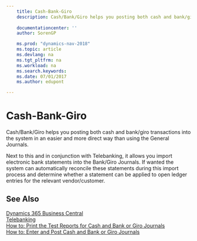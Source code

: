 ```yaml
---
    title: Cash-Bank-Giro 
    description: Cash/Bank/Giro helps you posting both cash and bank/giro transactions into the system in an easier and more direct way than using the General Journals.
    
    documentationcenter: ''
    author: SorenGP

    ms.prod: "dynamics-nav-2018"
    ms.topic: article
    ms.devlang: na
    ms.tgt_pltfrm: na
    ms.workload: na
    ms.search.keywords:
    ms.date: 07/01/2017
    ms.author: edupont

---
```

# Cash-Bank-Giro
Cash/Bank/Giro helps you posting both cash and bank/giro transactions into the system in an easier and more direct way than using the General Journals.  
  
 Next to this and in conjunction with Telebanking, it allows you import electronic bank statements into the Bank/Giro Journals. If wanted the system can automatically reconcile these statements during this import process and determine whether a statement can be applied to open ledger entries for the relevant vendor/customer.  
  
## See Also
[Dynamics 365 Business Central](https://docs.microsoft.com/dynamics365/business-central/)  
[Telebanking](telebanking.md)   
 [How to: Print the Test Reports for Cash and Bank or Giro Journals](how-to-print-the-test-reports-for-cash-and-bank-or-giro-journals.md)   
 [How to: Enter and Post Cash and Bank or Giro Journals](how-to-enter-and-post-cash-and-bank-or-giro-journals.md)